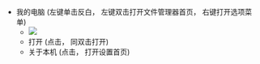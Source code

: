  - 我的电脑    (左键单击反白， 左键双击打开文件管理器首页， 右键打开选项菜单)
    - ![](https://github.com/openthos/desktop-analysis/blob/master/image/Screenshot_2016-12-28-09-37-24.png)
    - 打开   (点击， 同双击打开)
    - 关于本机   (点击， 打开设置首页)
